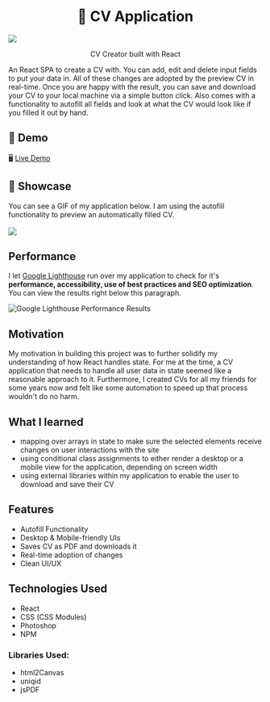 <h1 align="center">📑 CV Application</h1>

![](https://i.imgur.com/ADDRLQI.png)
<p align="center">
  CV Creator built with React
</p>

An React SPA to create a CV with. You can add, edit and delete input fields to put your data in. All of these changes are adopted by the preview CV in real-time. Once you are happy with the result, you can save and download your CV to your local machine via a simple button click. Also comes with a functionality to autofill all fields and look at what the CV would look like if you filled it out by hand.

## 🔴 Demo
🖥 [Live Demo](https://gianlucajahn.github.io/CV-Application/)

## 🎥 Showcase
You can see a GIF of my application below. I am using the autofill functionality to preview an automatically filled CV. <br /> <br />
![](https://github.com/gianlucajahn/cvApps/blob/main/CVshowcase.gif?raw=true)

## Performance
I let [Google Lighthouse](https://chrome.google.com/webstore/detail/lighthouse/blipmdconlkpinefehnmjammfjpmpbjk?hl=de) run over my application to check for it's **performance, accessibility, use of best practices and SEO optimization**. You can view the results right below this paragraph.

![Google Lighthouse Performance Results](https://i.ibb.co/ngkMJdN/results.png)

## Motivation
My motivation in building this project was to further solidify my understanding of how React handles state. For me at the time, a CV application that needs to handle all user data in state seemed like a reasonable approach to it. Furthermore, I created CVs for all my friends for some years now and felt like some automation to speed up that process wouldn't do no harm.

## What I learned
- mapping over arrays in state to make sure the selected elements receive changes on user interactions with the site
- using conditional class assignments to either render a desktop or a mobile view for the application, depending on screen width
- using external libraries within my application to enable the user to download and save their CV

## Features
- Autofill Functionality
- Desktop & Mobile-friendly UIs
- Saves CV as PDF and downloads it
- Real-time adoption of changes
- Clean UI/UX

## Technologies Used
- React
- CSS (CSS Modules)
- Photoshop
- NPM

### Libraries Used:
- html2Canvas
- uniqid
- jsPDF
